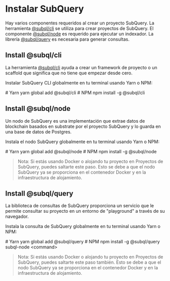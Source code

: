 # Instalar SubQuery

Hay varios componentes requeridos al crear un proyecto SubQuery. La herramienta [@subql/cli](https://github.com/subquery/subql/tree/docs-new-section/packages/cli) se utiliza para crear proyectos de SubQuery. El componente [@subql/node](https://github.com/subquery/subql/tree/docs-new-section/packages/node) es requerido para ejecutar un indexador. La librería [@subql/query](https://github.com/subquery/subql/tree/docs-new-section/packages/query) es necesaria para generar consultas.

## Install @subql/cli

La herramienta [@subql/cli](https://github.com/subquery/subql/tree/docs-new-section/packages/cli) ayuda a crear un framework de proyecto o un scaffold que significa que no tiene que empezar desde cero.

Instalar SubQuery CLI globalmente en tu terminal usando Yarn o NPM:

<CodeGroup> # Yarn yarn global add @subql/cli # NPM npm install -g @subql/cli
## Install @subql/node

Un nodo de SubQuery es una implementación que extrae datos de blockchain basados en substrate por el proyecto SubQuery y lo guarda en una base de datos de Postgres.

Instala el nodo SubQuery globalmente en tu terminal usando Yarn o NPM:

<CodeGroup> # Yarn yarn global add @subql/node # NPM npm install -g @subql/node
> Nota: Si estás usando Docker o alojando tu proyecto en Proyectos de SubQuery, puedes saltarte este paso. Esto se debe a que el nodo SubQuery ya se proporciona en el contenedor Docker y en la infraestructura de alojamiento.

## Install @subql/query

La biblioteca de consultas de SubQuery proporciona un servicio que le permite consultar su proyecto en un entorno de "playground" a través de su navegador.

Instala la consulta de SubQuery globalmente en tu terminal usando Yarn o NPM:

<CodeGroup> <CodeGroupItem title="YARN" active> # Yarn yarn global add @subql/query # NPM npm install -g @subql/query </CodeGroupItem>
<CodeGroupItem title="NPM"> subql-node &lt;command&gt; </CodeGroupItem> </CodeGroup>

> Nota: Si estás usando Docker o alojando tu proyecto en Proyectos de SubQuery, puedes saltarte este paso también. Esto se debe a que el nodo SubQuery ya se proporciona en el contenedor Docker y en la infraestructura de alojamiento. 